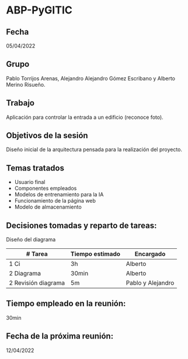 # ABP-PyGITIC
## Fecha
05/04/2022
## Grupo
Pablo Torrijos Arenas, Alejandro Alejandro Gómez Escribano y Alberto Merino Risueño. 
## Trabajo
Aplicación para controlar la entrada a un edificio (reconoce
foto).
## Objetivos de la sesión
Diseño inicial de la arquitectura pensada para la realización del proyecto.
## Temas tratados
- Usuario final
- Componentes empleados
- Modelos de entrenamiento para la IA
- Funcionamiento de la página web
- Modelo de almacenamiento
## Decisiones tomadas y reparto de tareas:
Diseño del diagrama

| # Tarea           | Tiempo estimado       | Encargado             |
|--------------     |-----------            |------------           |
| 1 Ci                | 3h                  | Alberto                 |
| 2 Diagrama                | 30min                  | Alberto             |
| 2 Revisión diagrama                | 5m                  | Pablo y Alejandro            |
## Tiempo empleado en la reunión:
30min

## Fecha de la próxima reunión:
12/04/2022


